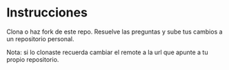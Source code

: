 # Instrucciones
Clona o haz fork de este repo. Resuelve las preguntas y sube tus cambios a un repositorio personal.

Nota: si lo clonaste recuerda cambiar el remote a la url que apunte a tu propio repositorio.
